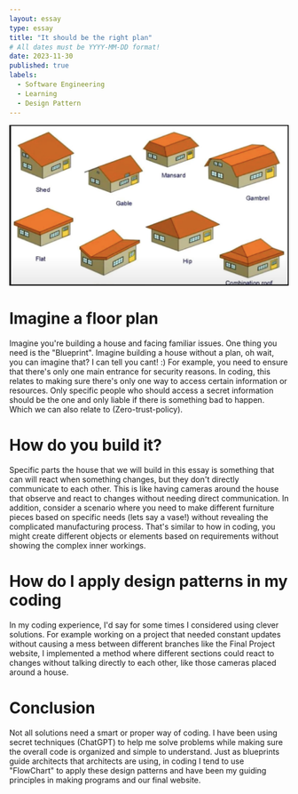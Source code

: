 ```yaml
---
layout: essay
type: essay
title: "It should be the right plan"
# All dates must be YYYY-MM-DD format!
date: 2023-11-30
published: true
labels:
  - Software Engineering
  - Learning
  - Design Pattern
---
```

<img width="600" class="rounded float-start pe-4" src="../img/Houses.png">


# Imagine a floor plan
Imagine you're building a house and facing familiar issues. One thing you need is the "Blueprint". Imagine building a house without a plan, oh wait, you can imagine that? I can tell you cant! :) For example, you need to ensure that there's only one main entrance for security reasons. In coding, this relates to making sure there's only one way to access certain information or resources. Only specific people who should access a secret information should be the one and only liable if there is something bad to happen. Which we can also relate to (Zero-trust-policy).

# How do you build it? 
Specific parts the house that we will build in this essay is something that can will react when something changes, but they don't directly communicate to each other. This is like having cameras around the house that observe and react to changes without needing direct communication. In addition, consider a scenario where you need to make different furniture pieces based on specific needs (lets say a vase!) without revealing the complicated manufacturing process. That's similar to how in coding, you might create different objects or elements based on requirements without showing the complex inner workings.

# How do I apply design patterns in my coding
In my coding experience, I'd say for some times I considered using clever solutions. For example working on a project that needed constant updates without causing a mess between different branches like the Final Project website, I implemented a method where different sections could react to changes without talking directly to each other, like those cameras placed around a house.

# Conclusion
Not all solutions need a smart or proper way of coding. I have been using secret techniques (ChatGPT) to help me solve problems while making sure the overall code is organized and simple to understand. Just as blueprints guide architects that architects are using, in coding I tend to use "FlowChart" to apply these design patterns and have been my guiding principles in making programs and our final website.
